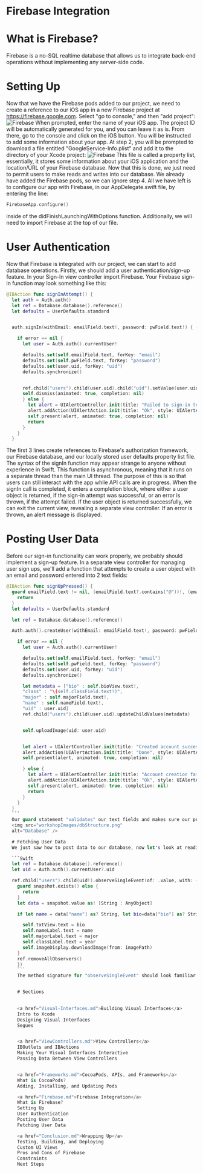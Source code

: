 # Firebase Integration

# What is Firebase?
Firebase is a no-SQL realtime database that allows us to integrate back-end operations without implementing any server-side code.

# Setting Up
Now that we have the Firebase pods added to our project, we need to create a reference to our iOS app in a new Firebase project at https://firebase.google.com. Select "go to console," and then "add project":
<img src="workshopImages/firebase.png"
alt="Firebase" />
When prompted, enter the name of your iOS app. The project ID will be automatically generated for you, and you can leave it as is. From there, go to the console and click on the iOS button. You will be instructed to add some information about your app. At step 2, you will be prompted to download a file entitled "GoogleService-Info.plist" and add it to the directory of your Xcode project:
<img src="workshopImages/firebasePlist.png"
alt="Firebase" />
This file is called a property list, essentially, it stores some information about your iOS application and the location/URL of your Firebase database. Now that this is done, we just need to permit users to make reads and writes into our database. We already have added the Firebase pods, so we can ignore step 4. All we have left is to configure our app with Firebase, in our AppDelegate.swift file, by entering the line:
```Swift
FirebaseApp.configure()
```
inside of the didFinishLaunchingWithOptions function. Additionally, we will need to import Firebase at the top of our file.

# User Authentication
Now that Firebase is integrated with our project, we can start to add database operations. Firstly, we should add a user authentication/sign-up feature. In your Sign-In view controller import Firebase. Your Firebase sign-in function may look something like this:

```Swift
@IBAction func signInAttempt() {
  let auth = Auth.auth()
  let ref = Database.database().reference()
  let defaults = UserDefaults.standard


  auth.signIn(withEmail: emailField.text!, password: pwField.text!) { (user, error) in

    if error == nil {
      let user = Auth.auth().currentUser!

      defaults.set(self.emailField.text, forKey: "email")
      defaults.set(self.pwField.text, forKey: "password")
      defaults.set(user.uid, forKey: "uid")
      defaults.synchronize()


      ref.child("users").child(user.uid).child("uid").setValue(user.uid)
      self.dismiss(animated: true, completion: nil)
      } else {
        let alert = UIAlertController.init(title: "Failed to sign-in to account", message: error!.localizedDescription, preferredStyle: UIAlertControllerStyle.alert)
        alert.addAction(UIAlertAction.init(title: "Ok", style: UIAlertActionStyle.default, handler: nil))
        self.present(alert, animated: true, completion: nil)
        return
      }
    }
  }
  ```
  The first 3 lines create references to Firebase's authorization framework, our Firebase database, and our locally stored user defaults property list file. The syntax of the signIn function may appear strange to anyone without experience in Swift. This function is asynchronous, meaning that it runs on a separate thread than the main UI thread. The purpose of this is so that users can still interact with the app while API calls are in progress. When the signIn call is completed, it enters a completion block, where either a user object is returned, if the sign-in attempt was successful, or an error is thrown, if the attempt failed. If the user object is returned successfully, we can exit the current view, revealing a separate view controller. If an error is thrown, an alert message is displayed.

  # Posting User Data
  Before our sign-in functionality can work properly, we probably should implement a sign-up feature. In a separate view controller for managing user sign ups, we'll add a function that attempts to create a user object with an email and password entered into 2 text fields:
  ```Swift
  @IBAction func signUpPressed() {
    guard emailField.text != nil, (emailField.text?.contains("@"))!, (emailField.text?.count)! < 30, (emailField.text?.count)! > 1, (bioView.text?.count)! > 1, (classField.text?.count)! > 1, (majorField.text?.count)! > 1, img != nil else {
      return
    }
    let defaults = UserDefaults.standard

    let ref = Database.database().reference()

    Auth.auth().createUser(withEmail: emailField.text!, password: pwField.text!) { (user, error) in

      if error == nil {
        let user = Auth.auth().currentUser!

        defaults.set(self.emailField.text, forKey: "email")
        defaults.set(self.pwField.text, forKey: "password")
        defaults.set(user.uid, forKey: "uid")
        defaults.synchronize()

        let metadata = ["bio" : self.bioView.text!,
        "class" : "\(self.classField.text!)",
        "major" : self.majorField.text!,
        "name" : self.nameField.text!,
        "uid" : user.uid]
        ref.child("users").child(user.uid).updateChildValues(metadata)


        self.uploadImage(uid: user.uid)


        let alert = UIAlertController.init(title: "Created account successfully", message: "Thanks for joining BingLinks!", preferredStyle: UIAlertControllerStyle.actionSheet)
        alert.addAction(UIAlertAction.init(title: "Done", style: UIAlertActionStyle.default, handler: nil))
        self.present(alert, animated: true, completion: nil)

        } else {
          let alert = UIAlertController.init(title: "Account creation failed", message: error!.localizedDescription, preferredStyle: UIAlertControllerStyle.alert)
          alert.addAction(UIAlertAction.init(title: "Ok", style: UIAlertActionStyle.default, handler: nil))
          self.present(alert, animated: true, completion: nil)
          return
        }
      }
    }
    ```
    Our guard statement "validates" our text fields and makes sure our profile image has been set. Syntactically, the createUser method is similar to signIn. First, we let FirebaseAuth attempt to create a user. If the user is created successfully, we will post a dictionary with our user's metadata to our database. Additionally, we will call a separate method to upload a user's profile image. Then, we will display an alert to notify users whether or not their account was created successfully. If not, then we will display the error message. Firebase will populate the database in realtime when these functions are called, as seen here:
    <img src="workshopImages/dbStructure.png"
    alt="Database" />

    # Fetching User Data
    We just saw how to post data to our database, now let's look at reading from our database. In our demo app, we have several view controllers that read from the database. The most straightforward is the Profile view controller. This file reads from our database once, and searches for several different fields. If these fields are found, the data will be retrieved and stored in the corresponding text fields of our view controller.

    ```Swift
    let ref = Database.database().reference()
    let uid = Auth.auth().currentUser?.uid

    ref.child("users").child(uid!).observeSingleEvent(of: .value, with: { snapshot in
      guard snapshot.exists() else {
        return
      }
      let data = snapshot.value as! [String : AnyObject]

      if let name = data["name"] as? String, let bio=data["bio"] as? String, let year=data["class"] as? String, let imagePath = data["pathToImage"] as? String, let major = data["major"] as? String {

        self.txtView.text = bio
        self.nameLabel.text = name
        self.majorLabel.text = major
        self.classLabel.text = year
        self.imageDisplay.downloadImage(from: imagePath)
      }
      ref.removeAllObservers()
      })
      ```
      The method signature for "observeSingleEvent" should look familiar after writing the sign-in/sign-up methods. This function tells the database to read from the database once, and look for the keys "name," "bio," "class," "pathToImage," and "major."


      # Sections

      
      <a href="Visual-Interfaces.md">Building Visual Interfaces</a>
      Intro to Xcode
      Designing Visual Interfaces
      Segues


      <a href="ViewControllers.md">View Controllers</a>
      IBOutlets and IBActions
      Making Your Visual Interfaces Interactive
      Passing Data Between View Controllers


      <a href="Frameworks.md">CocoaPods, APIs, and Frameworks</a>
      What is CocoaPods?
      Adding, Installing, and Updating Pods

      <a href="Firebase.md">Firebase Integration</a>
      What is Firebase?
      Setting Up
      User Authentication
      Posting User Data
      Fetching User Data

      <a href="Conclusion.md">Wrapping Up</a>
      Testing, Building, and Deploying
      Custom UI Views
      Pros and Cons of Firebase
      Constraints
      Next Steps
